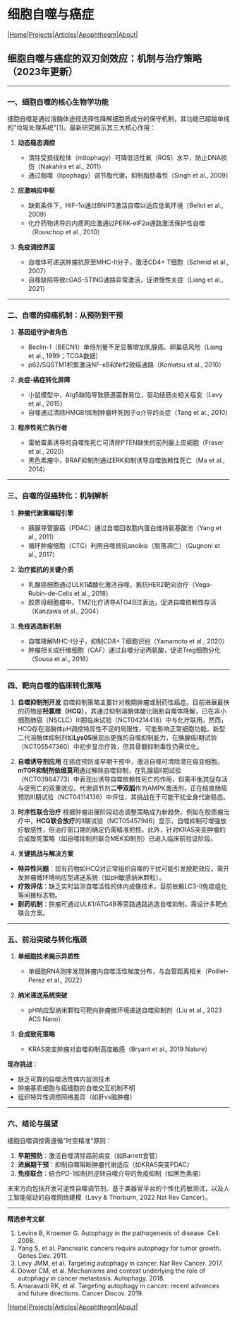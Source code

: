 # 细胞自噬与癌症

|[Home](/README.md)|[Projects](/projects.md)|[Articles](/articles.md)|[Apophthegm](/apophthegm.md)|[About](/about.md)|

## 细胞自噬与癌症的双刃剑效应：机制与治疗策略（2023年更新）

---

### **一、细胞自噬的核心生物学功能**
细胞自噬是通过溶酶体途径选择性降解细胞质成分的保守机制，其功能已超越单纯的"垃圾处理系统"[1]。最新研究揭示其三大核心作用：
1. **动态稳态调控**  
   - 清除受损线粒体（mitophagy）可降低活性氧（ROS）水平，防止DNA损伤（Nakahira et al., 2011）
   - 通过脂噬（lipophagy）调节脂代谢，抑制脂肪毒性（Singh et al., 2009）

2. **应激响应中枢**  
   - 缺氧条件下，HIF-1α通过BNIP3激活自噬以适应低氧环境（Bellot et al., 2009）
   - 化疗药物诱导的内质网应激通过PERK-eIF2α通路激活保护性自噬（Rouschop et al., 2010）

3. **免疫调控界面**  
   - 自噬体可递送肿瘤抗原至MHC-II分子，激活CD4+ T细胞（Schmid et al., 2007）
   - 自噬缺陷导致cGAS-STING通路异常激活，促进慢性炎症（Liang et al., 2021）

---

### **二、自噬的抑癌机制：从预防到干预**
1. **基因组守护者角色**  
   - Beclin-1（BECN1）单倍剂量不足显著增加乳腺癌、卵巢癌风险（Liang et al., 1999；TCGA数据）
   - p62/SQSTM1积累激活NF-κB和Nrf2致癌通路（Komatsu et al., 2010）

2. **炎症-癌症转化屏障**  
   - 小鼠模型中，Atg5缺陷导致肠道菌群易位，驱动结肠炎相关癌变（Levy et al., 2015）
   - 自噬通过清除HMGB1抑制肿瘤坏死因子α介导的炎症（Tang et al., 2010）

3. **程序性死亡执行者**  
   - 雷帕霉素诱导的自噬性死亡可清除PTEN缺失的前列腺上皮细胞（Fraser et al., 2020）
   - 黑色素瘤中，BRAF抑制剂通过ERK抑制诱导自噬依赖性死亡（Ma et al., 2014）

---

### **三、自噬的促癌转化：机制解析**
1. **肿瘤代谢重编程引擎**  
   - 胰腺导管腺癌（PDAC）通过自噬回收胞内蛋白维持氨基酸池（Yang et al., 2011）
   - 循环肿瘤细胞（CTC）利用自噬抵抗anoikis（脱落凋亡）（Gugnoni et al., 2017）

2. **治疗抵抗的关键介质**  
   - 乳腺癌细胞通过ULK1磷酸化激活自噬，抵抗HER2靶向治疗（Vega-Rubín-de-Celis et al., 2018）
   - 胶质母细胞瘤中，TMZ化疗诱导ATG4B过表达，促进自噬依赖性存活（Kanzawa et al., 2004）

3. **免疫逃逸新机制**  
   - 自噬降解MHC-I分子，抑制CD8+ T细胞识别（Yamamoto et al., 2020）
   - 肿瘤相关成纤维细胞（CAF）通过自噬分泌丙氨酸，促进Treg细胞分化（Sousa et al., 2016）

---

### **四、靶向自噬的临床转化策略**
1. **自噬抑制剂开发**
自噬抑制策略主要针对晚期肿瘤或耐药性癌症。目前进展最快的药物是**羟氯喹（HCQ）**，其通过抑制溶酶体酸化阻断自噬体降解，已在非小细胞肺癌（NSCLC）III期临床试验（NCT04214418）中与化疗联用。然而，HCQ存在溶酶体pH调控特异性不足的局限性，可能影响正常细胞功能。新型二代溶酶体抑制剂如**Lys05**展现出更强的自噬抑制能力，在胰腺癌I期试验（NCT05547360）中初步显示疗效，但其骨髓抑制毒性仍需优化。

2. **自噬诱导剂应用**
在癌症预防或早期干预中，激活自噬可清除潜在癌变细胞。**mTOR抑制剂依维莫司**通过解除自噬抑制，在乳腺癌II期试验（NCT03984773）中表现出诱导自噬依赖性死亡的作用，但需平衡其促存活与促死亡的双重效应。代谢调节剂**二甲双胍**作为AMPK激活剂，正在结直肠癌预防III期试验（NCT04114136）中评估，其挑战在于可能干扰全身代谢稳态。

3. **时序性联合治疗**
根据肿瘤进展阶段动态调整策略成为新趋势。例如在胶质瘤治疗中，**HCQ联合放疗**的II期试验（NCT05457946）显示，自噬抑制可增强放疗敏感性，但治疗窗口期的确定仍需精准把控。此外，针对KRAS突变肿瘤的合成致死策略（如自噬抑制剂联合MEK抑制剂）已进入临床前验证阶段。

4. **关键挑战与解决方案**
- **特异性问题**：现有药物如HCQ对正常组织自噬的干扰可能引发脱靶效应，需开发肿瘤微环境响应型递送系统（如pH敏感纳米颗粒）。
- **疗效评估**：缺乏实时监测自噬活性的体内成像技术，目前依赖LC3-II免疫组化等间接标志物。
- **耐药机制**：肿瘤可通过ULK1/ATG4B等旁路通路逃逸自噬抑制，需设计多靶点联合方案。

---

### **五、前沿突破与转化瓶颈**
1. **单细胞技术揭示异质性**  
   - 单细胞RNA测序发现肿瘤内自噬活性梯度分布，与血管距离相关（Poillet-Perez et al., 2022）

2. **纳米递送系统突破**  
   - pH响应型纳米颗粒可靶向肿瘤微环境递送自噬抑制剂（Liu et al., 2023 ACS Nano）

3. **合成致死策略**  
   - KRAS突变肿瘤对自噬抑制高度敏感（Bryant et al., 2019 Nature）

**现存挑战**：  
- 缺乏可靠的自噬活性体内监测技术  
- 肿瘤基质细胞与癌细胞的自噬交互机制不明  
- 组织特异性调控网络差异（如肝vs脑肿瘤）

---

### **六、结论与展望**
细胞自噬调控需遵循"时空精准"原则：  
1. **早期预防**：激活自噬清除癌前病变（如Barrett食管）  
2. **进展期干预**：抑制自噬阻断肿瘤代谢适应（如KRAS突变PDAC）  
3. **免疫联合**：结合PD-1抑制剂逆转自噬介导的免疫抑制（如黑色素瘤）  

未来方向包括开发可逆性自噬调节剂、基于类器官平台的个性化药敏测试，以及人工智能驱动的自噬网络建模（Levy & Thorburn, 2022 Nat Rev Cancer）。

---

**精选参考文献**  
1. Levine B, Kroemer G. Autophagy in the pathogenesis of disease. Cell. 2008.  
2. Yang S, et al. Pancreatic cancers require autophagy for tumor growth. Genes Dev. 2011.  
3. Levy JMM, et al. Targeting autophagy in cancer. Nat Rev Cancer. 2017.  
4. Dower CM, et al. Mechanisms and context underlying the role of autophagy in cancer metastasis. Autophagy. 2018.  
5. Amaravadi RK, et al. Targeting autophagy in cancer: recent advances and future directions. Cancer Discov. 2019.  

|[Home](/README.md)|[Projects](/projects.md)|[Articles](/articles.md)|[Apophthegm](/apophthegm.md)|[About](/about.md)|
